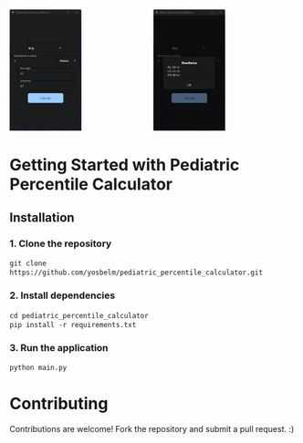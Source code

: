 <div style="display: flex; justify-content: space-between;">
  <div>
    <img src="assets/Screenshot 1.png" alt="Screenshot 1" style="width: 50%; float: left;">
  </div>
  <div>
    <img src="assets/Screenshot 2.png" alt="Screenshot 2" style="width: 50%;">
  </div>
</div>
  
# Getting Started with Pediatric Percentile Calculator

## Installation

### 1. Clone the repository
```
git clone https://github.com/yosbelm/pediatric_percentile_calculator.git
```
### 2. Install dependencies
```
cd pediatric_percentile_calculator
pip install -r requirements.txt
```

### 3. Run the application
```
python main.py
```
# Contributing
 Contributions are welcome! Fork the repository and submit a pull request. :)

